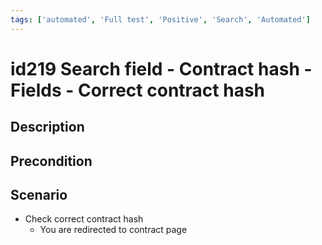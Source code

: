 ```yaml
---
tags: ['automated', 'Full test', 'Positive', 'Search', 'Automated']
---
```


# id219 Search field - Contract hash - Fields - Correct contract hash

## Description


## Precondition


## Scenario
- Check correct contract hash
    - You are redirected to contract page
